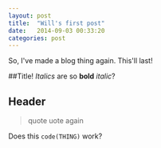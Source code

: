 ```yaml
---
layout: post
title:  "Will's first post"
date:   2014-09-03 00:33:20
categories: post
---
```


So, I've made a blog thing again. This'll last!

##Title!
_Italics_ are so **bold** *italic*? 

Header
------

> quote
> uote again

Does this `code(THING)` work?